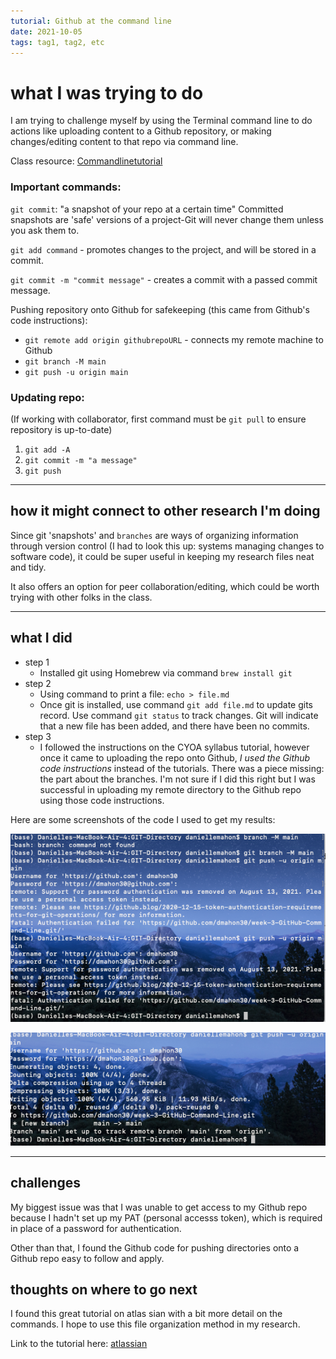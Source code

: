 ```yaml
---
tutorial: Github at the command line
date: 2021-10-05
tags: tag1, tag2, etc
---
```


# what I was trying to do

I am trying to challenge myself by using the Terminal command line to do actions like uploading content to a Github repository, or making changes/editing content to that repo via command line.

Class resource: [Commandlinetutorial](https://graddh.netlify.app/docs/tutorials/github-cli/)

### Important commands:

`git commit`: "a snapshot of your repo at a certain time" Committed snapshots are 'safe' versions of a project-Git will never change them unless you ask them to.

`git add command` - promotes changes to the project, and will be stored in a commit.

`git commit -m "commit message"` - creates a commit with a passed commit message. 

Pushing repository onto Github for safekeeping (this came from Github's code instructions):

+ `git remote add origin githubrepoURL` - connects my remote machine to Github
+ `git branch -M main`
+ `git push -u origin main` 

### Updating repo:

(If working with collaborator, first command must be `git pull` to ensure repository is up-to-date)

1. `git add -A`
2. `git commit -m "a message"`
3. `git push`



___

## how it might connect to other research I'm doing

Since git 'snapshots' and `branches` are ways of organizing information through version control (I had to look this up: systems managing changes to software code), it could be super useful in keeping my research files neat and tidy. 

It also offers an option for peer collaboration/editing, which could be worth trying with other folks in the class.
___
## what I did

+ step 1  
	+ Installed git using Homebrew via command `brew install git`
+ step 2
	+ Using command to print a file: `echo > file.md` 
	+ Once git is installed, use command `git add file.md` to update gits record. Use command `git status` to track changes. Git will indicate that a new file has been added, and there have been no commits.
+ step 3
	+ I followed the instructions on the CYOA syllabus tutorial, however once it came to uploading the repo onto Github, *I used the Github code instructions* instead of the tutorials. There was a piece missing: the part about the branches. I'm not sure if I did this right but I was successful in uploading my remote directory to the Github repo using those code instructions.

Here are some screenshots of the code I used to get my results:

![branchcommand](git-branch.png)


![gitpush](git-push.png)

___

## challenges 

My biggest issue was that I was unable to get access to my Github repo because I hadn't set up my PAT (personal accesss token), which is required in place of a password for authentication. 

Other than that, I found the Github code for pushing directories onto a Github repo easy to follow and apply.

## thoughts on where to go next

I found this great tutorial on atlas sian with a bit more detail on the commands. I hope to use this file organization method in my research.

Link to the tutorial here: [atlassian](https://www.atlassian.com/git/tutorials/saving-changes/git-commit)

